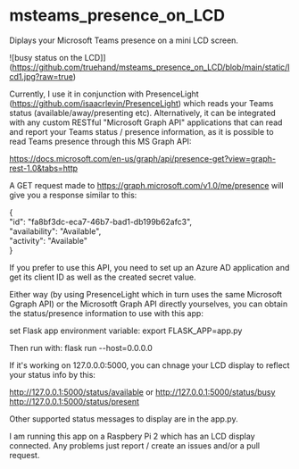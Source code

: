 # msteams_presence_on_LCD

Diplays your Microsoft Teams presence on a mini LCD screen.

![busy status on the LCD]](https://github.com/truehand/msteams_presence_on_LCD/blob/main/static/lcd1.jpg?raw=true)

Currently, I use it in conjunction with PresenceLight (https://github.com/isaacrlevin/PresenceLight) which reads your Teams status (available/away/presenting etc). Alternatively, it can be integrated with any custom RESTful "Microsoft Graph API" applications that can read and report your Teams status / presence information, as it is possible to read Teams presence through this MS Graph API: 

https://docs.microsoft.com/en-us/graph/api/presence-get?view=graph-rest-1.0&tabs=http

A GET request made to https://graph.microsoft.com/v1.0/me/presence will give you a response similar to this:

{  
	"id": "fa8bf3dc-eca7-46b7-bad1-db199b62afc3",  
	"availability": "Available",  
	"activity": "Available"  
}  

If you prefer to use this API, you need to set up an Azure AD application and get its client ID as well as the created secret value.

Either way (by using PresenceLight which in turn uses the same Microsoft Ggraph API) or the Microsotft Graph API directly yourselves, you can obtain the status/presence information to use with this app:

set Flask app environment variable:
export FLASK_APP=app.py

Then run with: 
flask run --host=0.0.0.0

If it's working on 127.0.0.0:5000, you can chnage your LCD display to  reflect your status info by this:

http://127.0.0.1:5000/status/available or 
http://127.0.0.1:5000/status/busy
http://127.0.0.1:5000/status/present

Other supported status messages to display are in the app.py.

I am running this app on a Raspbery Pi 2 which has an LCD display connected. Any problems just report / create an issues and/or a pull request.
